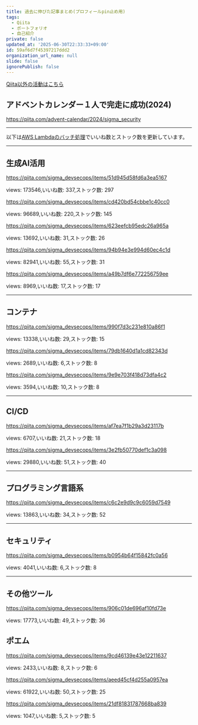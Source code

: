```yaml
---
title: 過去に伸びた記事まとめ(プロフィールpin止め用)
tags:
  - Qiita
  - ポートフォリオ
  - 自己紹介
private: false
updated_at: '2025-06-30T22:33:33+09:00'
id: 59af6d7f45397217ddd2
organization_url_name: null
slide: false
ignorePublish: false
---
```

[Qiita以外の活動はこちら](https://ryosukedtomita.github.io/MyActivity/)

## アドベントカレンダー１人で完走に成功(2024)

https://qiita.com/advent-calendar/2024/sigma_security

---

以下は[AWS Lambdaのバッチ処理](https://github.com/RyosukeDTomita/qiita_auto_update)でいいね数とストック数を更新しています。

---

## 生成AI活用

https://qiita.com/sigma_devsecops/items/51d945d58fd6a3ea5167

views: 173546,いいね数: 337,ストック数: 297

https://qiita.com/sigma_devsecops/items/cd420bd54cbbe1c40cc0

views: 96689,いいね数: 220,ストック数: 145

https://qiita.com/sigma_devsecops/items/623eefcb95edc26a965a

views: 13692,いいね数: 31,ストック数: 26

https://qiita.com/sigma_devsecops/items/94b94e3e994d60ec4c1d

views: 82941,いいね数: 55,ストック数: 31

https://qiita.com/sigma_devsecops/items/a49b7df6e772256759ee

views: 8969,いいね数: 17,ストック数: 17

---

## コンテナ

https://qiita.com/sigma_devsecops/items/990f7d3c231e810a86f1

views: 13338,いいね数: 29,ストック数: 15

https://qiita.com/sigma_devsecops/items/79db1640d1a1cd82343d

views: 2689,いいね数: 6,ストック数: 8

https://qiita.com/sigma_devsecops/items/9e9e703f418d73dfa4c2

views: 3594,いいね数: 10,ストック数: 8

---

## CI/CD

https://qiita.com/sigma_devsecops/items/af7ea7f1b29a3d23117b

views: 6707,いいね数: 21,ストック数: 18

https://qiita.com/sigma_devsecops/items/3e2fb50770def1c3a098

views: 29880,いいね数: 51,ストック数: 40

---

## プログラミング言語系

https://qiita.com/sigma_devsecops/items/c6c2e9d9c9c6059d7549

views: 13863,いいね数: 34,ストック数: 52

---

## セキュリティ

https://qiita.com/sigma_devsecops/items/b0954b64f15842fc0a56

views: 4041,いいね数: 6,ストック数: 8

---

## その他ツール

https://qiita.com/sigma_devsecops/items/906c01de696af10fd73e

views: 17773,いいね数: 49,ストック数: 36


## ポエム

https://qiita.com/sigma_devsecops/items/9cd46139e43e12211637

views: 2433,いいね数: 8,ストック数: 6

https://qiita.com/sigma_devsecops/items/aeed45cf4d255a0957ea

views: 61922,いいね数: 50,ストック数: 25

https://qiita.com/sigma_devsecops/items/21df81831787668ba839

views: 1047,いいね数: 5,ストック数: 5
